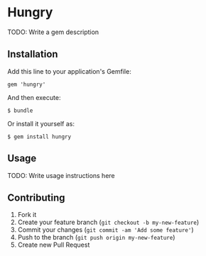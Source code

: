 # Hungry

TODO: Write a gem description

## Installation

Add this line to your application's Gemfile:

    gem 'hungry'

And then execute:

    $ bundle

Or install it yourself as:

    $ gem install hungry

## Usage

TODO: Write usage instructions here

## Contributing

1. Fork it
2. Create your feature branch (`git checkout -b my-new-feature`)
3. Commit your changes (`git commit -am 'Add some feature'`)
4. Push to the branch (`git push origin my-new-feature`)
5. Create new Pull Request
